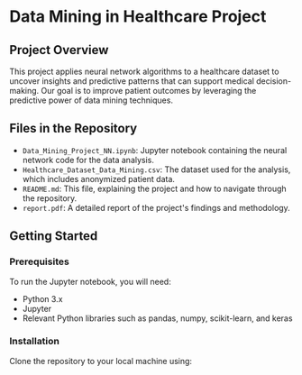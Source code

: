 # Data Mining in Healthcare Project

## Project Overview

This project applies neural network algorithms to a healthcare dataset to uncover insights and predictive patterns that can support medical decision-making. Our goal is to improve patient outcomes by leveraging the predictive power of data mining techniques.

## Files in the Repository

- `Data_Mining_Project_NN.ipynb`: Jupyter notebook containing the neural network code for the data analysis.
- `Healthcare_Dataset_Data_Mining.csv`: The dataset used for the analysis, which includes anonymized patient data.
- `README.md`: This file, explaining the project and how to navigate through the repository.
- `report.pdf`: A detailed report of the project's findings and methodology.

## Getting Started

### Prerequisites

To run the Jupyter notebook, you will need:

- Python 3.x
- Jupyter
- Relevant Python libraries such as pandas, numpy, scikit-learn, and keras

### Installation

Clone the repository to your local machine using:
